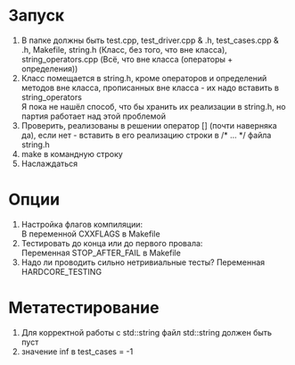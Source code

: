 # Запуск 
1) В папке должны быть test.cpp, test_driver.cpp & .h, test_cases.cpp & .h, Makefile, string.h (Класс, без того, что вне класса), string_operators.cpp (Всё, что вне класса (операторы + определения))
2) Класс помещается в string.h, кроме операторов и определений методов вне класса, прописанных вне класса - их надо вставить в string_operators \
   Я пока не нашёл способ, что бы хранить их реализации в string.h, но партия работает над этой проблемой
3) Проверить, реализованы в решении оператор [] (почти наверняка да), если нет - вставить в его реализацию строки в /* ... */ файла string.h
4) make в командную строку
5) Наслаждаться
# Опции
1) Настройка флагов компиляции: \
В переменной CXXFLAGS в Makefile
2) Тестировать до конца или до первого провала: \
Переменная STOP_AFTER_FAIL в Makefile
3) Надо ли проводить сильно нетривиальные тесты?
Переменная HARDCORE_TESTING
# Метатестирование
1) Для корректной работы с std::string файл std::string должен быть пуст
2) значение inf в test_cases = -1 
